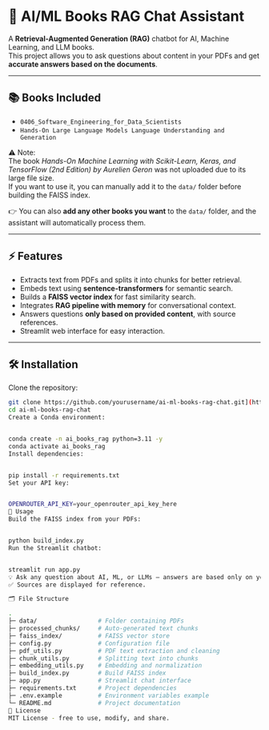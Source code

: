 # 💬 AI/ML Books RAG Chat Assistant

A **Retrieval-Augmented Generation (RAG)** chatbot for AI, Machine Learning, and LLM books.  
This project allows you to ask questions about content in your PDFs and get **accurate answers based on the documents**.

---

## 📚 Books Included

- `0406_Software_Engineering_for_Data_Scientists`  
- `Hands-On Large Language Models Language Understanding and Generation`  

⚠️ Note:  
The book *Hands-On Machine Learning with Scikit-Learn, Keras, and TensorFlow (2nd Edition) by Aurelien Geron* was not uploaded due to its large file size.  
If you want to use it, you can manually add it to the `data/` folder before building the FAISS index.  

👉 You can also **add any other books you want** to the `data/` folder, and the assistant will automatically process them.


---

## ⚡ Features

- Extracts text from PDFs and splits it into chunks for better retrieval.
- Embeds text using **sentence-transformers** for semantic search.
- Builds a **FAISS vector index** for fast similarity search.
- Integrates **RAG pipeline with memory** for conversational context.
- Answers questions **only based on provided content**, with source references.
- Streamlit web interface for easy interaction.

---

## 🛠 Installation

Clone the repository:
```bash
git clone https://github.com/yourusername/ai-ml-books-rag-chat.git](https://github.com/Ahmedsalah-28/AI-BookMind/tree/main
cd ai-ml-books-rag-chat
Create a Conda environment:


conda create -n ai_books_rag python=3.11 -y
conda activate ai_books_rag
Install dependencies:


pip install -r requirements.txt
Set your API key:


OPENROUTER_API_KEY=your_openrouter_api_key_here
🚀 Usage
Build the FAISS index from your PDFs:


python build_index.py
Run the Streamlit chatbot:


streamlit run app.py
💡 Ask any question about AI, ML, or LLMs — answers are based only on your PDF content.
✅ Sources are displayed for reference.

🗂 File Structure

.
├─ data/                 # Folder containing PDFs
├─ processed_chunks/     # Auto-generated text chunks
├─ faiss_index/          # FAISS vector store
├─ config.py             # Configuration file
├─ pdf_utils.py          # PDF text extraction and cleaning
├─ chunk_utils.py        # Splitting text into chunks
├─ embedding_utils.py    # Embedding and normalization
├─ build_index.py        # Build FAISS index
├─ app.py                # Streamlit chat interface
├─ requirements.txt      # Project dependencies
├─ .env.example          # Environment variables example
└─ README.md             # Project documentation
📜 License
MIT License - free to use, modify, and share.

